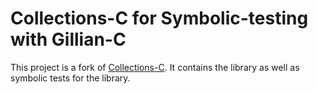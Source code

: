 # Collections-C for Symbolic-testing with Gillian-C

This project is a fork of [Collections-C](https://github.com/srdja/Collections-C).
It contains the library as well as symbolic tests for the library.
